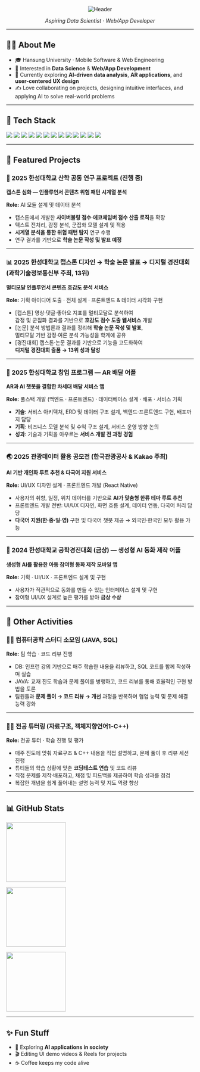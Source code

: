 <p align="center">
  <img
    src="https://capsule-render.vercel.app/api?type=waving&height=200&color=0:7F7FD5,50:86A8E7,100:91EAE4&text=👋%20Hi,%20I'm%20Juhyun%20Lee&fontAlign=50&fontAlignY=35&fontSize=44&animation=fadeIn"
    alt="Header"
  />
</p>

<p align="center">
  <em>Aspiring Data Scientist · Web/App Developer</em>
</p>

---

## 🧑‍💻 About Me
- 🎓 Hansung University · Mobile Software & Web Engineering
- 🚀 Interested in **Data Science** & **Web/App Development**
- 🌱 Currently exploring **AI-driven data analysis**, **AR applications**, and **user-centered UX design**
- ✍️ Love collaborating on projects, designing intuitive interfaces, and applying AI to solve real-world problems

---

## 🔧 Tech Stack
<p>
  <!-- Language -->
  <img src="https://img.shields.io/badge/Python-3776AB?logo=python&logoColor=white"/>
  <img src="https://img.shields.io/badge/C++-00599C?logo=cplusplus&logoColor=white"/>
  <img src="https://img.shields.io/badge/C-00599C?logo=c&logoColor=white"/>
  <img src="https://img.shields.io/badge/Java-007396?logo=java&logoColor=white"/>
  <img src="https://img.shields.io/badge/HTML5-E34F26?logo=html5&logoColor=white"/>
  <img src="https://img.shields.io/badge/CSS3-1572B6?logo=css3&logoColor=white"/>

  <!-- Data/AI -->
  <img src="https://img.shields.io/badge/TensorFlow-FF6F00?logo=tensorflow&logoColor=white"/>
  <img src="https://img.shields.io/badge/PyTorch-EE4C2C?logo=pytorch&logoColor=white"/>

  <!-- Web/App -->
  <img src="https://img.shields.io/badge/React-61DAFB?logo=react&logoColor=black"/>
  <img src="https://img.shields.io/badge/React Native-61DAFB?logo=react&logoColor=black"/>
  <img src="https://img.shields.io/badge/Spring Boot-6DB33F?logo=springboot&logoColor=white"/>

  <!-- DB & Cloud -->
  <img src="https://img.shields.io/badge/MySQL-4479A1?logo=mysql&logoColor=white"/>
  <img src="https://img.shields.io/badge/AWS-232F3E?logo=amazonaws&logoColor=white"/>
</p>

---

## 📂 Featured Projects

### 🔬 2025 한성대학교 산학 공동 연구 프로젝트 (진행 중)  
**캡스톤 심화 — 인플루언서 콘텐츠 위험 패턴 시계열 분석**

**Role:** AI 모듈 설계 및 데이터 분석  
- 캡스톤에서 개발한 **사이버불링 점수·에코체임버 점수 산출 로직**을 확장  
- 텍스트 전처리, 감정 분석, 군집화 모델 설계 및 적용  
- **시계열 분석을 통한 위험 패턴 탐지** 연구 수행  
- 연구 결과를 기반으로 **학술 논문 작성 및 발표 예정**

___

### 📊 2025 한성대학교 캡스톤 디자인 → 학술 논문 발표 → 디지털 경진대회 (과학기술정보통신부 주최, 13위)  
**멀티모달 인플루언서 콘텐츠 호감도 분석 서비스**

**Role:** 기획 아이디어 도출 · 전체 설계 · 프론트엔드 & 데이터 시각화 구현  
- [캡스톤] 영상·댓글·좋아요 지표를 멀티모달로 분석하여  
  감정 및 군집화 결과를 기반으로 **호감도 점수 도출 웹서비스** 개발  
- [논문] 분석 방법론과 결과를 정리해 **학술 논문 작성 및 발표**,  
  멀티모달 기반 감정·여론 분석 가능성을 학계에 공유  
- [경진대회] 캡스톤·논문 결과를 기반으로 기능을 고도화하여  
  **디지털 경진대회 출품 → 13위 성과 달성**

___

### 🚀 2025 한성대학교 창업 프로그램 — AR 배달 어플  
**AR과 AI 챗봇을 결합한 차세대 배달 서비스 앱**

**Role:** 풀스택 개발 (백엔드 · 프론트엔드) · 데이터베이스 설계 · 배포 · 서비스 기획  
- **기술**: 서비스 아키텍처, ERD 및 데이터 구조 설계, 백엔드·프론트엔드 구현, 배포까지 담당  
- **기획**: 비즈니스 모델 분석 및 수익 구조 설계, 서비스 운영 방향 논의  
- **성과**: 기술과 기획을 아우르는 **서비스 개발 전 과정 경험**

___

### 🌏 2025 관광데이터 활용 공모전 (한국관광공사 & Kakao 주최)  
**AI 기반 개인화 루트 추천 & 다국어 지원 서비스**

**Role:** UI/UX 디자인 설계 · 프론트엔드 개발 (React Native)  
- 사용자의 취향, 일정, 위치 데이터를 기반으로 **AI가 맞춤형 한류 테마 루트 추천**  
- 프론트엔드 개발 전반: UI/UX 디자인, 화면 흐름 설계, 데이터 연동, 다국어 처리 담당  
- **다국어 지원(한·중·일·영)** 구현 및 다국어 챗봇 제공 → 외국인·한국인 모두 활용 가능  

___

### 🏅 2024 한성대학교 공학경진대회 (금상) — 생성형 AI 동화 제작 어플  
**생성형 AI를 활용한 아동 참여형 동화 제작 모바일 앱**

**Role:** 기획 · UI/UX · 프론트엔드 설계 및 구현  
- 사용자가 직관적으로 동화를 만들 수 있는 인터페이스 설계 및 구현  
- 참여형 UI/UX 설계로 높은 평가를 받아 **금상 수상**

---

## 📘 Other Activities

### 👩‍💻 컴퓨터공학 스터디 소모임 (JAVA, SQL)  
**Role:** 팀 학습 · 코드 리뷰 진행  
- DB: 인프런 강의 기반으로 매주 학습한 내용을 리뷰하고, SQL 코드를 함께 작성하며 실습  
- JAVA: 교재 진도 학습과 문제 풀이를 병행하고, 코드 리뷰를 통해 효율적인 구현 방법을 토론  
- 팀원들과 **문제 풀이 → 코드 리뷰 → 개선** 과정을 반복하며 협업 능력 및 문제 해결 능력 강화  

___

### 👩‍🏫 전공 튜터링 (자료구조, 객체지향언어1-C++)  
**Role:** 전공 튜터 · 학습 진행 및 평가  
- 매주 진도에 맞춰 자료구조 & C++ 내용을 직접 설명하고, 문제 풀이 후 리뷰 세션 진행  
- 튜티들의 학습 상황에 맞춘 **코딩테스트 연습** 및 코드 리뷰  
- 직접 문제를 제작·배포하고, 채점 및 피드백을 제공하여 학습 성과를 점검  
- 복잡한 개념을 쉽게 풀어내는 설명 능력 및 지도 역량 향상

---

## 📊 GitHub Stats

<p align="left">
  <!-- 활동 통계 -->
  <img src="https://github-readme-stats.vercel.app/api?username=hana03030&show_icons=true&hide_border=true&theme=radical&hide_rank=true&v=2" height="160" />
</p>

<p align="left">
  <!-- 언어 비율 -->
  <img 
    src="https://github-readme-stats.vercel.app/api/top-langs/?username=hana03030&layout=compact&hide_border=true&v=2" 
    height="160" 
  />

  <!-- 트로피 -->
  <img 
    src="https://github-profile-trophy.vercel.app/?username=hana03030&theme=onedark&no-frame=true&row=1&column=3&title=Commits,PullRequest,Experience&v=2" 
    height="160"
  />
</p>

---

## ✨ Fun Stuff
- 🌈 Exploring **AI applications in society**
- 🎬 Editing UI demo videos & Reels for projects
- ☕ Coffee keeps my code alive
